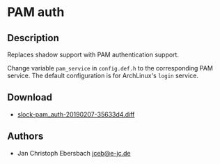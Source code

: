 PAM auth
========

Description
-----------
Replaces shadow support with PAM authentication support.

Change variable `pam_service` in `config.def.h` to the corresponding PAM
service. The default configuration is for ArchLinux's `login` service.

Download
--------
* [slock-pam\_auth-20190207-35633d4.diff](slock-pam_auth-20190207-35633d4.diff)

Authors
-------
* Jan Christoph Ebersbach <jceb@e-jc.de>
